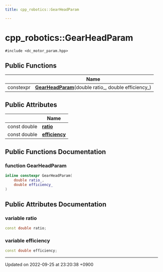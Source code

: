 ```yaml
---
title: cpp_robotics::GearHeadParam

---
```


# cpp_robotics::GearHeadParam






`#include <dc_motor_param.hpp>`

## Public Functions

|                | Name           |
| -------------- | -------------- |
| constexpr | **[GearHeadParam](/cpp_robotics/doxybook/Classes/structcpp__robotics_1_1GearHeadParam/#function-gearheadparam)**(double ratio_, double efficiency_) |

## Public Attributes

|                | Name           |
| -------------- | -------------- |
| const double | **[ratio](/cpp_robotics/doxybook/Classes/structcpp__robotics_1_1GearHeadParam/#variable-ratio)**  |
| const double | **[efficiency](/cpp_robotics/doxybook/Classes/structcpp__robotics_1_1GearHeadParam/#variable-efficiency)**  |

## Public Functions Documentation

### function GearHeadParam

```cpp
inline constexpr GearHeadParam(
    double ratio_,
    double efficiency_
)
```


## Public Attributes Documentation

### variable ratio

```cpp
const double ratio;
```


### variable efficiency

```cpp
const double efficiency;
```


-------------------------------

Updated on 2022-09-25 at 23:20:38 +0900